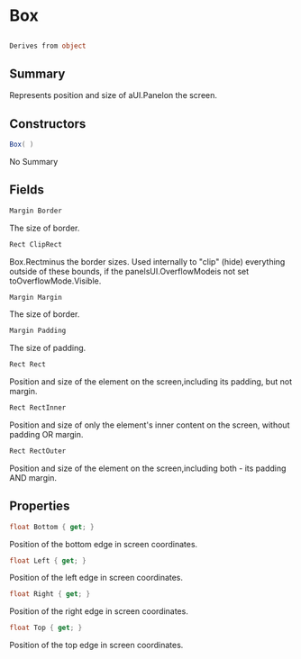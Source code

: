 # Box

## 
```c#
Derives from object
```

## Summary

Represents position and size of aUI.Panelon the screen.
## Constructors

```c#
Box( ) 
```
No Summary
## Fields

```c#
Margin Border
```
The size of border.
```c#
Rect ClipRect
```
Box.Rectminus the border sizes.
Used internally to "clip" (hide) everything outside of these bounds, if the panelsUI.OverflowModeis not set toOverflowMode.Visible.
```c#
Margin Margin
```
The size of border.
```c#
Margin Padding
```
The size of padding.
```c#
Rect Rect
```
Position and size of the element on the screen,including its padding, but not margin.
```c#
Rect RectInner
```
Position and size of only the element's inner content on the screen, without padding OR margin.
```c#
Rect RectOuter
```
Position and size of the element on the screen,including both - its padding AND margin.
## Properties

```c#
float Bottom { get; } 
```
Position of the bottom edge in screen coordinates.
```c#
float Left { get; } 
```
Position of the left edge in screen coordinates.
```c#
float Right { get; } 
```
Position of the right edge in screen coordinates.
```c#
float Top { get; } 
```
Position of the top edge in screen coordinates.
